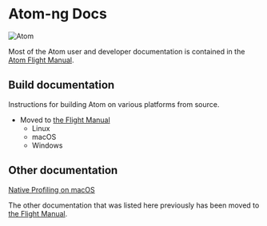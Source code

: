 # Atom-ng Docs

![Atom](https://cloud.githubusercontent.com/assets/72919/2874231/3af1db48-d3dd-11e3-98dc-6066f8bc766f.png)

Most of the Atom user and developer documentation is contained in the [Atom Flight Manual](https://flight-manual-atom-io.github.io/).

## Build documentation

Instructions for building Atom on various platforms from source.

* Moved to [the Flight Manual](https://flight-manual-atom-io.github.io//hacking-atom/sections/hacking-on-atom-core/)
    * Linux
    * macOS
    * Windows

## Other documentation

[Native Profiling on macOS](./native-profiling.md)

The other documentation that was listed here previously has been moved to [the Flight Manual](https://flight-manual-atom-io.github.io/).
